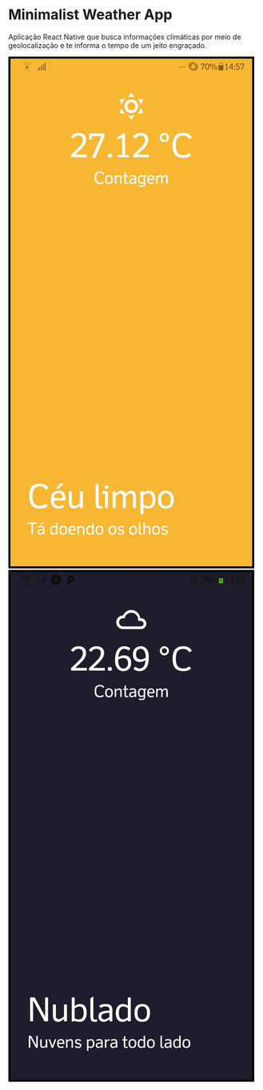 # Minimalist Weather App
Aplicação React Native que busca informações climáticas por meio de geolocalização e te informa o tempo de um jeito engraçado.

![alt text](https://github.com/giovane-aG/weather-app/blob/master/assets/Screenshot_20200614-145747734%5B1%5D.jpg)
![alt text](https://github.com/giovane-aG/weather-app/blob/master/assets/Screenshot_20200820-233002224%5B1%5D.jpg)
